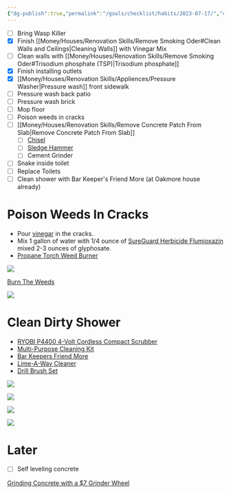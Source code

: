```yaml
---
{"dg-publish":true,"permalink":"/goals/checklist/habits/2023-07-17/","created":"","updated":""}
---
```



- [ ] Bring Wasp Killer
- [x] Finish [[Money/Houses/Renovation Skills/Remove Smoking Oder#Clean Walls and Ceilings\|Cleaning Walls]] with Vinegar Mix
- [ ] Clean walls with [[Money/Houses/Renovation Skills/Remove Smoking Oder#Trisodium phosphate (TSP)\|Trisodium phosphate]]
- [x] Finish installing outlets
- [x] [[Money/Houses/Renovation Skills/Appliences/Pressure Washer\|Pressure wash]] front sidewalk
- [ ] Pressure wash back patio
- [ ] Pressure wash brick
- [ ] Mop floor
- [ ] Poison weeds in cracks
- [ ] [[Money/Houses/Renovation Skills/Remove Concrete Patch From Slab\|Remove Concrete Patch From Slab]]
	- [ ] [Chisel](https://www.homedepot.com/p/Dasco-Pro-1-in-x-12-in-Cold-Chisel-G419/100507479)
	- [ ] [Sledge Hammer](https://www.homedepot.com/p/Husky-4-lb-Engineer-Hammer-with-14-in-Fiberglass-Handle-HD-SF4LB/206768941)
	- [ ] Cement Grinder
- [ ] Snake inside toilet
- [ ] Replace Toilets
- [ ] Clean shower with Bar Keeper's Friend More (at Oakmore house already)

# Poison Weeds In Cracks

- Pour [vinegar](https://www.amazon.com/gp/product/B07W9HX3MV) in the cracks.
- Mix 1 gallon of water with 1/4 ounce of [SureGuard Herbicide Flumioxazin](https://www.amazon.com/gp/product/B07CTV1Z64) mixed 2-3 ounces of glyphosate.
- [Propane Torch Weed Burner](https://www.amazon.com/Bravex-Propane-Igniter-Outdoor-Roofing/dp/B08C2NWGNC)

![](https://www.youtube.com/watch?v=30pclWznNxg)

[Burn The Weeds](https://youtu.be/soKjNYRDR6M)

![](https://youtu.be/eeelzQaQCxY)

# Clean Dirty Shower

- [RYOBI P4400 4-Volt Cordless Compact Scrubber](https://www.amazon.com/RYOBI-Cordless-Compact-Scrubber-internal/dp/B08BTWL92V)
- [Multi-Purpose Cleaning Kit](https://www.homedepot.com/p/RYOBI-Multi-Purpose-Cleaning-Kit-4-Piece-A95MPK1/311738439)
- [Bar Keepers Friend More](https://www.amazon.com/Bar-Keepers-Friend-MORE-Spray/dp/B00BRXFQ8A)
- [Lime-A-Way Cleaner](https://www.amazon.com/Lime-A-Way-Cleaner-22-Fluid-Ounce/dp/B00949ZKYO)
- [Drill Brush Set](https://www.amazon.com/Holikme-Attachments-Scrubber-Attachment-Automobile/dp/B07P7NFV1F)

![](https://m.media-amazon.com/images/I/51si6t8cIFL._AC_SL1000_.jpg)

![](https://youtu.be/okdao6reKOw)

![](https://youtu.be/ZEVZ18idJcM)

![](https://youtu.be/8ly9pmUs3-E)

# Later

- [ ] Self leveling concrete

[Grinding Concrete with a $7 Grinder Wheel](https://www.youtube.com/watch?v=AdXfeLTuSu4)


